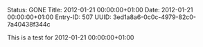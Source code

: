 Status: GONE
Title: 2012-01-21 00:00:00+01:00
Date: 2012-01-21 00:00:00+01:00
Entry-ID: 507
UUID: 3ed1a8a6-0c0c-4979-82c0-7a40438f344c

This is a test for 2012-01-21 00:00:00+01:00
